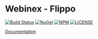 # Webinex - Flippo

[![Build Status](https://dev.azure.com/siarheiskalaban/webinex/_apis/build/status%2F%5BWebinex%20-%20Flippo%5D%20-%20CI?branchName=master)](https://dev.azure.com/siarheiskalaban/webinex/_build/latest?definitionId=24&branchName=master) [![NuGet](https://img.shields.io/nuget/v/Webinex.Flippo?label=NuGet&logo=NuGet)](https://img.shields.io/nuget/v/Webinex.Flippo?label=NuGet&logo=NuGet) [![NPM](https://img.shields.io/npm/v/@webinex/flippo?logo=npm)](https://img.shields.io/npm/v/@webinex/flippo?logo=npm) [![LICENSE](https://img.shields.io/github/license/webinex/flippo?label=License)](https://img.shields.io/github/license/webinex/flippo?label=License) 

[Documentation](https://webinex.github.io/flippo/docs/getting-started)